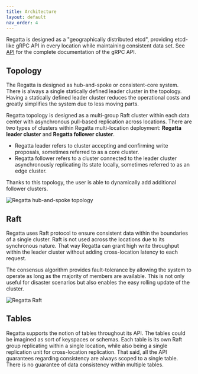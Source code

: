 ```yaml
---
title: Architecture
layout: default
nav_order: 4
---
```


Regatta is designed as a "geographically distributed etcd", providing etcd-like gRPC API in every location
while maintaining consistent data set. See [API](/api) for the complete documentation of the gRPC API.

## Topology

The Regatta is designed as hub-and-spoke or consistent-core system. There is always a single statically
defined leader cluster in the topology. Having a statically defined leader cluster reduces the operational
costs and greatly simplifies the system due to less moving parts.

Regatta topology is designed as a multi-group Raft cluster within each data center with asynchronous
pull-based replication across locations. There are two types of clusters within Regatta multi-location deployment:
**Regatta leader cluster** and **Regatta follower cluster**.

* Regatta leader refers to cluster accepting and confirming write proposals, sometimes referred to as a core cluster.
* Regatta follower refers to a cluster connected to the leader cluster asynchronously replicating its state locally,
  sometimes referred to as an edge cluster.

Thanks to this topology, the user is able to dynamically add additional follower clusters.

![Regatta hub-and-spoke topology](/static/topology.png "Regatta hub-and-spoke topology")

## Raft

Regatta uses Raft protocol to ensure consistent data within the boundaries of a single cluster. Raft is not used
across the locations due to its synchronous nature. That way Regatta can grant high write throughput within the
leader cluster without adding cross-location latency to each request.

The consensus algorithm provides fault-tolerance by allowing the system to operate as long as the majority of members
are available. This is not only useful for disaster scenarios but also enables the easy rolling update of the cluster.

![Regatta Raft](/static/raft.png "Regatta Raft")

## Tables

Regatta supports the notion of tables throughout its API. The tables could be imagined as sort of keyspaces or schemas.
Each table is its own Raft group replicating within a single location, while also being a single replication unit for
cross-location replication. That said, all the API guarantees regarding consistency are always scoped to a single table.
There is no guarantee of data consistency within multiple tables.
